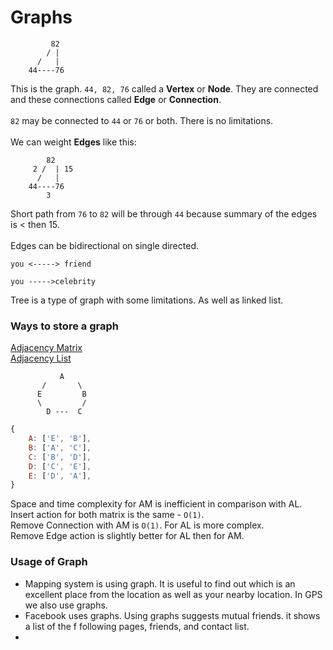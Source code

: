 # Graphs
```
         82   
        / |  
      /   |
    44----76
```
This is the graph. `44, 82, 76` called a **Vertex** or **Node**. They are connected and these connections called 
**Edge** or **Connection**. <br>
<br>
`82` may be connected to `44` or `76` or both. There is no limitations. <br>
<br>
We can weight **Edges** like this:
```
        82   
     2 /  | 15 
      /   |
    44----76
        3
```
Short path from `76` to `82` will be through `44` because summary of the edges is < then 15. <br>
<br>
Edges can be bidirectional on single directed.
```
you <-----> friend
```
```
you ----->celebrity 
```
Tree is a type of graph with some limitations.
As well as linked list.

### Ways to store a graph
[Adjacency Matrix](https://www.programiz.com/dsa/graph-adjacency-matrix) <br>
[Adjacency List](https://www.programiz.com/dsa/graph-adjacency-list)
```
           A                
       /       \
      E         B
      \         /
        D ---  C        
```
```js
{
    A: ['E', 'B'],
    B: ['A', 'C'],
    C: ['B', 'D'],
    D: ['C', 'E'],
    E: ['D', 'A'],
}
```
Space and time complexity for AM is inefficient in comparison with AL.  <br>
Insert action for both matrix is the same - `O(1)`. <br>
Remove Connection with AM is `O(1)`. For AL is more complex.<br>
Remove Edge action is slightly better for AL then for AM. <br>

### Usage of Graph
- Mapping system is using graph. It is useful to find out which is an excellent place from the location as well as your 
nearby location. In GPS we also use graphs.
- Facebook uses graphs. Using graphs suggests mutual friends. it shows a list of the f following pages, friends, and 
  contact list.
- 





